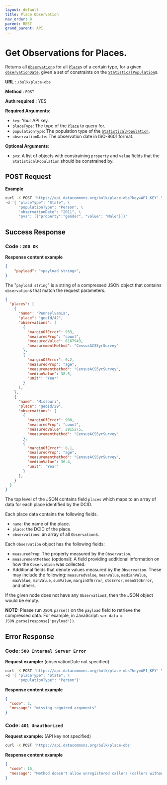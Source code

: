 ```yaml
---
layout: default
title: Place Observation
nav_order: 8
parent: REST
grand_parent: API
---
```


# Get Observations for Places.

Returns all
[`Observation`](https://browser.datacommons.org/kg?dcid=Observation)s for all
[`Place`](https://browser.datacommons.org/kg?dcid=Place)s of a certain type, for
a given
[`observationDate`](https://browser.datacommons.org/kg?dcid=observationDate),
given a set of constraints on the
[`StatisticalPopulation`](https://browser.datacommons.org/kg?dcid=StatisticalPopulation)s.

**URL** : `/bulk/place-obs`

**Method** : `POST`

**Auth required** : YES
<!--- TODO: add link to instructions to get an API key --->

**Required Arguments**:

*   `key`: Your API key.
*   `placeType`: The type of the
    [`Place`](https://browser.datacommons.org/kg?dcid=Place) to query for.
*   `populationType`: The population type of the
    [`StatisticalPopulation`](https://browser.datacommons.org/kg?dcid=StatisticalPopulation).
*   `observationDate`: The observation date in ISO-8601 format.

**Optional Arguments**:

*   `pvs`: A list of objects with constraining `property` and `value` fields
    that the `StatisticalPopulation` should be constrained by.

## POST Request

**Example**

```bash
curl -X POST 'https://api.datacommons.org/bulk/place-obs?key=API_KEY' \
-d '{ "placeType": "State", \
      "populationType": "Person", \
      "observationDate": "2011", \
      "pvs": [{"property":"gender", "value": "Male"}]}'
```

## Success Response

### **Code** : `200 OK`

**Response content example**

```json
{
    "payload": "<payload string>",
}
```

The "`payload string`" is a string of a compressed JSON object that contains
`observation`s that match the request parameters.

```json
{
  "places": [
    {
      "name": "Pennsylvania",
      "place": "geoId/42",
      "observations": [
        {
          "marginOfError": 933,
          "measuredProp": "count",
          "measuredValue": 6167949,
          "measurementMethod": "CensusACS5yrSurvey"
        },
        {
          "marginOfError": 0.2,
          "measuredProp": "age",
          "measurementMethod": "CensusACS5yrSurvey",
          "medianValue": 38.5,
          "unit": "Year"
        }
      ],
    },
    {
      "name": "Missouri",
      "place": "geoId/29",
      "observations": [
        {
          "marginOfError": 908,
          "measuredProp": "count",
          "measuredValue": 2915275,
          "measurementMethod": "CensusACS5yrSurvey"
        },
        {
          "marginOfError": 0.1,
          "measuredProp": "age",
          "measurementMethod": "CensusACS5yrSurvey",
          "medianValue": 36.4,
          "unit": "Year"
        }
      ],
    }
  ]
}
```

The top level of the JSON contains field `places` which maps to an array of data
for each place identified by the DCID.

Each place data contains the following fields.

-   `name`: the name of the place.
-   `place`: the DCID of the place.
-   `observations`: an array of all `Observation`s.

Each `Observation` object has the following fields:

-   `measuredProp`: The property measured by the `Observation`.
-   `measurementMethod` (optional): A field providing additional information on
    how the `Observation` was collected.
-   Additional fields that denote values measured by the `Observation`. These
    may include the following: `measuredValue`, `meanValue`, `medianValue`,
    `maxValue`, `minValue`, `sumValue`, `marginOfError`, `stdError`,
    `meanStdError`, and others.

If the given node does not have any `Observation`s, then the JSON object would
be empty.

**NOTE:** Please run `JSON.parse()` on the `payload` field to retrieve the
compressed data. For example, in JavaScript: `var data =
JSON.parse(response['payload'])`.

<!--- TODO: provide example to do decompression --->

## Error Response

### **Code**: `500 Internal Server Error`

**Request example:** (observationDate not specified)

```bash
curl -X POST 'https://api.datacommons.org/bulk/place-obs?key=API_KEY' \
-d '{ "placeType": "State", \
      "populationType": "Person"}'
```

**Response content example**

```json
{
  "code": 2,
  "message": "missing required arguments"
}
```

### **Code**: `401 Unauthorized`

**Request example:** (API key not specified)

```bash
curl -X POST 'https://api.datacommons.org/bulk/place-obs'
```

**Response content example**

```json
{
  "code": 16,
  "message": "Method doesn't allow unregistered callers (callers without established identity). Please use API Key or other form of API consumer identity to call this API."
}
```